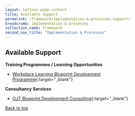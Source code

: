 ```yaml
---
layout: leftnav-page-content
title: Available Support
permalink: /framework/implementation-&-processes-support/
breadcrumb: implementation-&-processes
collection_name: framework
second_nav_title: "Implementation & Processes"
---
```



## **Available Support**

**Training Programmes / Learning Opportunities**

- [Workplace Learning Blueprint Development Programme](https://www.nyp.edu.sg/lifelong-learning/national-centre-of-excellence-for-workplace-learning-nace/courses-training.html){:target="_blank"}




**Consultancy Services**

- [OJT Blueprint Development Consulting](https://www.nyp.edu.sg/lifelong-learning/national-centre-of-excellence-for-workplace-learning-nace/services.html){:target="_blank"}



[Back to top](#top)

